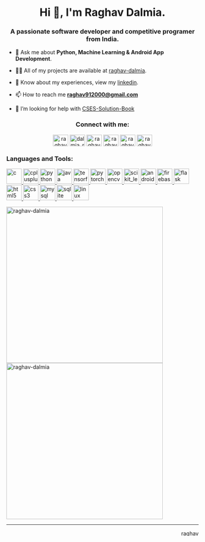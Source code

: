 <h1 align="center">Hi 👋, I'm Raghav Dalmia.</h1>
<h3 align="center">A passionate software developer and competitive programer from India.</h3>

- 💬 Ask me about **Python, Machine Learning & Android App Development**.

- 👨‍💻 All of my projects are available at [raghav-dalmia](https://github.com/raghav-dalmia).

- 📄 Know about my experiences, view my [linkedin](https://www.linkedin.com/in/raghav0901/).

- 📫 How to reach me **raghav912000@gmail.com**

- 🤝 I’m looking for help with [CSES-Solution-Book](https://github.com/raghav-dalmia/CSES-Solution-Book)

<h3 align="center">Connect with me:</h3>
<p align="center">
  <a href="https://linkedin.com/in/raghav0901" target="blank"><img align="center" src="https://cdn.jsdelivr.net/npm/simple-icons@3.0.1/icons/linkedin.svg" alt="raghav0901" height="30" width="40" /></a>
  <a href="https://instagram.com/dalmia_raghav" target="blank"><img align="center" src="https://cdn.jsdelivr.net/npm/simple-icons@3.0.1/icons/instagram.svg" alt="dalmia_raghav" height="30" width="40" /></a>
  <a href="https://www.codechef.com/users/raghav_0901" target="blank"><img align="center" src="https://cdn.jsdelivr.net/npm/simple-icons@3.1.0/icons/codechef.svg" alt="raghav_0901" height="30" width="40" /></a>
  <a href="https://codeforces.com/profile/raghav2000" target="blank"><img align="center" src="https://cdn.jsdelivr.net/npm/simple-icons@3.0.1/icons/codeforces.svg" alt="raghav2000" height="30" width="40" /></a>
  <a href="https://auth.geeksforgeeks.org/user/raghav-dalmia/profile" target="blank"><img align="center" src="https://cdn.jsdelivr.net/npm/simple-icons@3.0.1/icons/geeksforgeeks.svg" alt="raghav-dalmia" height="30" width="40" /></a>
  <a href="https://atcoder.jp/users/raghav_dalmia" target="blank"> <img align="center" src="https://img.atcoder.jp/assets/atcoder.png" alt="raghav-dalmia" height="30" width="40" /></a>
</p>

<h3 align="left">Languages and Tools:</h3>
<p align="left"> 
<a href="https://www.cprogramming.com/" target="_blank"> <img src="https://devicons.github.io/devicon/devicon.git/icons/c/c-original.svg" alt="c" width="40" height="40"/> </a>
<a href="https://www.w3schools.com/cpp/" target="_blank"> <img src="https://devicons.github.io/devicon/devicon.git/icons/cplusplus/cplusplus-original.svg" alt="cplusplus" width="40" height="40"/> </a> 
<a href="https://www.python.org" target="_blank"> <img src="https://devicons.github.io/devicon/devicon.git/icons/python/python-original.svg" alt="python" width="40" height="40"/> </a> 
<a href="https://www.java.com" target="_blank"> <img src="https://devicons.github.io/devicon/devicon.git/icons/java/java-original-wordmark.svg" alt="java" width="40" height="40"/> </a> 
<a href="https://www.tensorflow.org" target="_blank"> <img src="https://www.vectorlogo.zone/logos/tensorflow/tensorflow-icon.svg" alt="tensorflow" width="40" height="40"/> </a> 
<a href="https://pytorch.org/" target="_blank"> <img src="https://www.vectorlogo.zone/logos/pytorch/pytorch-icon.svg" alt="pytorch" width="40" height="40"/> </a> 
<a href="https://opencv.org/" target="_blank"> <img src="https://www.vectorlogo.zone/logos/opencv/opencv-icon.svg" alt="opencv" width="40" height="40"/> </a> 
<a href="https://scikit-learn.org/" target="_blank"> <img src="https://upload.wikimedia.org/wikipedia/commons/0/05/Scikit_learn_logo_small.svg" alt="scikit_learn" width="40" height="40"/> </a>
<a href="https://developer.android.com" target="_blank"> <img src="https://devicons.github.io/devicon/devicon.git/icons/android/android-original-wordmark.svg" alt="android" width="40" height="40"/> </a>  
<a href="https://firebase.google.com/" target="_blank"> <img src="https://www.vectorlogo.zone/logos/firebase/firebase-icon.svg" alt="firebase" width="40" height="40"/> </a> 
<a href="https://flask.palletsprojects.com/" target="_blank"> <img src="https://www.vectorlogo.zone/logos/pocoo_flask/pocoo_flask-icon.svg" alt="flask" width="40" height="40"/> </a> 
<a href="https://www.w3.org/html/" target="_blank"> <img src="https://devicons.github.io/devicon/devicon.git/icons/html5/html5-original-wordmark.svg" alt="html5" width="40" height="40"/> </a> 
<a href="https://www.w3schools.com/css/" target="_blank"> <img src="https://devicons.github.io/devicon/devicon.git/icons/css3/css3-original-wordmark.svg" alt="css3" width="40" height="40"/> </a> 
<a href="https://www.mysql.com/" target="_blank"> <img src="https://devicons.github.io/devicon/devicon.git/icons/mysql/mysql-original-wordmark.svg" alt="mysql" width="40" height="40"/> </a>   
<a href="https://www.sqlite.org/" target="_blank"> <img src="https://www.vectorlogo.zone/logos/sqlite/sqlite-icon.svg" alt="sqlite" width="40" height="40"/> </a> 
<a href="https://www.linux.org/" target="_blank"> <img src="https://devicons.github.io/devicon/devicon.git/icons/linux/linux-original.svg" alt="linux" width="40" height="40"/> </a>
</p>

<p><img align="left" src="https://github-readme-stats.vercel.app/api/top-langs?username=raghav-dalmia&show_icons=true&locale=en&layout=compact" alt="raghav-dalmia" width = 410/></p>

<p>&nbsp;<img align="center" src="https://github-readme-stats.vercel.app/api?username=raghav-dalmia&show_icons=true&locale=en" alt="raghav-dalmia" width = 410 /></p>

----
<p align="right"> <img src="https://komarev.com/ghpvc/?username=raghav-dalmia&label=Profile%20views&color=0e75b6&style=flat" alt="raghav-dalmia" width = 50 height = 15/> </p>
